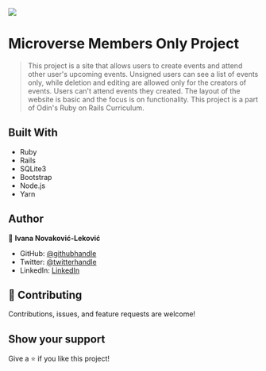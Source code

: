 ![](https://img.shields.io/badge/Microverse-blueviolet)

# Microverse Members Only Project

> This project is a site that allows users to create events and attend other user's upcoming events. Unsigned users can see a list of events only, while deletion and editing are allowed only for the creators of events. Users can't attend events they created. The layout of the website is basic and the focus is on functionality. This project is a part of Odin's Ruby on Rails Curriculum.

## Built With

- Ruby
- Rails
- SQLite3
- Bootstrap
- Node.js
- Yarn

## Author

👤 **Ivana Novaković-Leković** 

- GitHub: [@githubhandle](https://github.com/1v4n4)
- Twitter: [@twitterhandle](https://twitter.com/codeIv1)
- LinkedIn: [LinkedIn](https://www.linkedin.com/in/1v4n4/)


## 🤝 Contributing

Contributions, issues, and feature requests are welcome!

## Show your support

Give a ⭐️ if you like this project!

